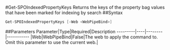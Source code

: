 #Get-SPOIndexedPropertyKeys
Returns the keys of the property bag values that have been marked for indexing by search
##Syntax
```powershell
Get-SPOIndexedPropertyKeys [-Web <WebPipeBind>]
```


##Parameters
Parameter|Type|Required|Description
---------|----|--------|-----------
|Web|WebPipeBind|False|The web to apply the command to. Omit this parameter to use the current web.|
